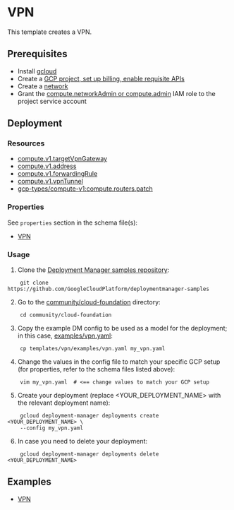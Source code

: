 # VPN

This template creates a VPN.

## Prerequisites

- Install [gcloud](https://cloud.google.com/sdk)
- Create a [GCP project, set up billing, enable requisite APIs](../project/README.md)
- Create a [network](../network/README.md)
- Grant the [compute.networkAdmin or compute.admin](https://cloud.google.com/compute/docs/access/iam) IAM role to the project service account

## Deployment

### Resources

- [compute.v1.targetVpnGateway](https://cloud.google.com/compute/docs/reference/latest/targetVpnGateways)
- [compute.v1.address](https://cloud.google.com/compute/docs/reference/rest/v1/addresses)
- [compute.v1.forwardingRule](https://cloud.google.com/compute/docs/reference/latest/forwardingRules)
- [compute.v1.vpnTunnel](https://cloud.google.com/compute/docs/reference/latest/vpnTunnels)
- [gcp-types/compute-v1:compute.routers.patch](https://www.googleapis.com/discovery/v1/apis/compute/v1/rest)

### Properties

See `properties` section in the schema file(s):

-  [VPN](../vpn/vpn.py.schema)

### Usage

1. Clone the [Deployment Manager samples repository](https://github.com/GoogleCloudPlatform/deploymentmanager-samples):

```shell
    git clone https://github.com/GoogleCloudPlatform/deploymentmanager-samples
```

2. Go to the [community/cloud-foundation](../../) directory:

```shell
    cd community/cloud-foundation
```

3. Copy the example DM config to be used as a model for the deployment; in this case, [examples/vpn.yaml](examples/vpn.yaml):

```shell
    cp templates/vpn/examples/vpn.yaml my_vpn.yaml
```

4. Change the values in the config file to match your specific GCP setup (for properties, refer to the schema files listed above):

```shell
    vim my_vpn.yaml  # <== change values to match your GCP setup
```

5. Create your deployment (replace <YOUR_DEPLOYMENT_NAME> with the relevant deployment name):

```shell
    gcloud deployment-manager deployments create <YOUR_DEPLOYMENT_NAME> \
    --config my_vpn.yaml
```

6. In case you need to delete your deployment:

```shell
    gcloud deployment-manager deployments delete <YOUR_DEPLOYMENT_NAME>
```

## Examples

- [VPN](examples/vpn.yaml)

